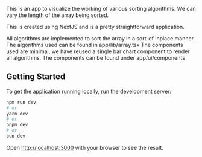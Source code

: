This is an app to visualize the working of various sorting algorithms. We can vary the length of the array being sorted.

This is created using NextJS and is a pretty straightforward application.

All algorithms are implemented to sort the array in a sort-of inplace manner. The algorithms used can be found in app/lib/array.tsx
The components used are minimal, we have reused a single bar chart component to render all algorithms. The components can be found under app/ui/components

## Getting Started
To get the application running locally, run the development server:

```bash
npm run dev
# or
yarn dev
# or
pnpm dev
# or
bun dev
```

Open [http://localhost:3000](http://localhost:3000) with your browser to see the result.
